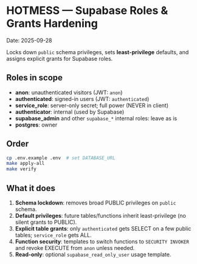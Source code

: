 # HOTMESS — Supabase Roles & Grants Hardening
Date: 2025-09-28

Locks down `public` schema privileges, sets **least-privilege** defaults, and assigns explicit grants for Supabase roles.

## Roles in scope
- **anon**: unauthenticated visitors (JWT: `anon`)
- **authenticated**: signed-in users (JWT: `authenticated`)
- **service_role**: server-only secret; full power (NEVER in client)
- **authenticator**: internal (used by Supabase)
- **supabase_admin** and other `supabase_*` internal roles: leave as is
- **postgres**: owner

## Order
```bash
cp .env.example .env  # set DATABASE_URL
make apply-all
make verify
```

## What it does
1. **Schema lockdown**: removes broad PUBLIC privileges on `public` schema.
2. **Default privileges**: future tables/functions inherit least-privilege (no silent grants to PUBLIC).
3. **Explicit table grants**: only `authenticated` gets SELECT on a few public tables; `service_role` gets ALL.
4. **Function security**: templates to switch functions to `SECURITY INVOKER` and revoke EXECUTE from `anon` unless needed.
5. **Read-only**: optional `supabase_read_only_user` usage template.
